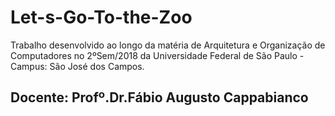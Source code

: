 # Let-s-Go-To-the-Zoo
Trabalho desenvolvido ao longo da matéria de Arquitetura e Organização de Computadores no 2ºSem/2018 da Universidade Federal de São Paulo - Campus: São José dos Campos.  
## Docente: Profº.Dr.Fábio Augusto Cappabianco  

